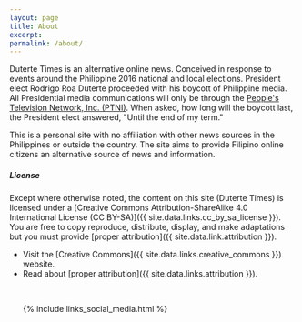 ```yaml
---
layout: page
title: About
excerpt:
permalink: /about/
---
```


Duterte Times is an alternative online news.
Conceived in response to events around the Philippine 2016 national and local elections.
President elect Rodrigo Roa Duterte proceeded with his boycott of Philippine media.
All Presidential media communications will only be through the [People's Television Network, Inc. (PTNI)](http://www.ptv.ph/).
When asked, how long will the boycott last, the President elect answered, "Until the end of my term."

This is a personal site with no affiliation with other news sources in the Philippines or outside the country.
The site aims to provide Filipino online citizens an alternative source of news and information.

##### License

Except where otherwise noted, the content on this site (Duterte Times) is licensed under a [Creative Commons Attribution-ShareAlike 4.0 International License (CC BY-SA)]({{ site.data.links.cc_by_sa_license }}). You are free to copy reproduce, distribute, display, and make adaptations but you must provide [proper attribution]({{ site.data.link.attribution }}).

* Visit the [Creative Commons]({{ site.data.links.creative_commons }}) website.
* Read about [proper attribution]({{ site.data.links.attribution }}).


<br/>

<div class="social_media_links">
    <ul>
        {% include links_social_media.html %}
    </ul>
</div>

<br/>
